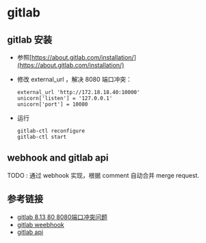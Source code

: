 # gitlab

## gitlab 安装

- 参照[https://about.gitlab.com/installation/](https://about.gitlab.com/installation/)
- 修改 external_url ，解决 8080 端口冲突：

  ```
  external_url 'http://172.18.18.40:10000'
  unicorn['listen'] = '127.0.0.1'
  unicorn['port'] = 10080
  ```

- 运行
  ```
  gitlab-ctl reconfigure
  gitlab-ctl start
  ```

## webhook and gitlab api

TODO : 通过 webhook 实现，根据 comment 自动合并 merge request.

## 参考链接
- [gitlab 8.13 80 8080端口冲突问题](blog.csdn.net/vbaspdelphi/article/details/52979836)
- [gitlab weebhook](https://docs.gitlab.com/ee/user/project/integrations/webhooks.html)
- [gitlab api](http://docs.gitlab.com/ee/api/README.html)
